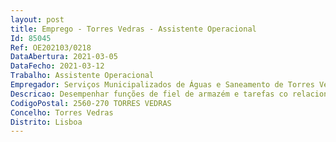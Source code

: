 ```yaml
--- 
layout: post
title: Emprego - Torres Vedras - Assistente Operacional
Id: 85045
Ref: OE202103/0218
DataAbertura: 2021-03-05
DataFecho: 2021-03-12
Trabalho: Assistente Operacional
Empregador: Serviços Municipalizados de Águas e Saneamento de Torres Vedras
Descricao: Desempenhar funções de fiel de armazém e tarefas co relacionadas, no âmbito das atribuições da Secção de Armazém e Gestão de Stocks destes SMAS.
CodigoPostal: 2560-270 TORRES VEDRAS
Concelho: Torres Vedras
Distrito: Lisboa
--- 
```

